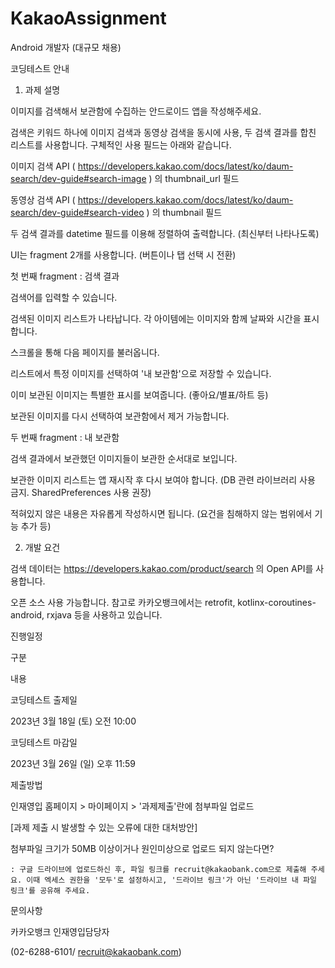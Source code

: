 # KakaoAssignment

Android 개발자 (대규모 채용)

코딩테스트 안내

1. 과제 설명

이미지를 검색해서 보관함에 수집하는 안드로이드 앱을 작성해주세요.

검색은 키워드 하나에 이미지 검색과 동영상 검색을 동시에 사용, 두 검색 결과를 합친 리스트를 사용합니다. 구체적인 사용 필드는 아래와 같습니다.

이미지 검색 API ( https://developers.kakao.com/docs/latest/ko/daum-search/dev-guide#search-image ) 의 thumbnail_url 필드

동영상 검색 API ( https://developers.kakao.com/docs/latest/ko/daum-search/dev-guide#search-video ) 의 thumbnail 필드

두 검색 결과를 datetime 필드를 이용해 정렬하여 출력합니다. (최신부터 나타나도록)

UI는 fragment 2개를 사용합니다. (버튼이나 탭 선택 시 전환)

첫 번째 fragment : 검색 결과

검색어를 입력할 수 있습니다.

검색된 이미지 리스트가 나타납니다. 각 아이템에는 이미지와 함께 날짜와 시간을 표시합니다.

스크롤을 통해 다음 페이지를 불러옵니다.

리스트에서 특정 이미지를 선택하여 '내 보관함'으로 저장할 수 있습니다.

이미 보관된 이미지는 특별한 표시를 보여줍니다. (좋아요/별표/하트 등)

보관된 이미지를 다시 선택하여 보관함에서 제거 가능합니다.

두 번째 fragment : 내 보관함

검색 결과에서 보관했던 이미지들이 보관한 순서대로 보입니다.

보관한 이미지 리스트는 앱 재시작 후 다시 보여야 합니다. (DB 관련 라이브러리 사용 금지. SharedPreferences 사용 권장)

적혀있지 않은 내용은 자유롭게 작성하시면 됩니다. (요건을 침해하지 않는 범위에서 기능 추가 등)

2. 개발 요건

검색 데이터는 https://developers.kakao.com/product/search 의 Open API를 사용합니다.

오픈 소스 사용 가능합니다. 참고로 카카오뱅크에서는 retrofit, kotlinx-coroutines-android, rxjava 등을 사용하고 있습니다.



진행일정

구분

내용

코딩테스트 출제일

2023년 3월 18일 (토) 오전 10:00

코딩테스트 마감일

2023년 3월 26일 (일) 오후 11:59

제출방법

인재영입 홈페이지 > 마이페이지 > '과제제출'란에 첨부파일 업로드

[과제 제출 시 발생할 수 있는 오류에 대한 대처방안]

첨부파일 크기가 50MB 이상이거나 원인미상으로 업로드 되지 않는다면?

    : 구글 드라이브에 업로드하신 후, 파일 링크를 recruit@kakaobank.com으로 제출해 주세요. 이때 엑세스 권한을 '모두'로 설정하시고, '드라이브 링크'가 아닌 '드라이브 내 파일 링크'를 공유해 주세요.
    
문의사항

카카오뱅크 인재영입담당자

(02-6288-6101/ recruit@kakaobank.com)
